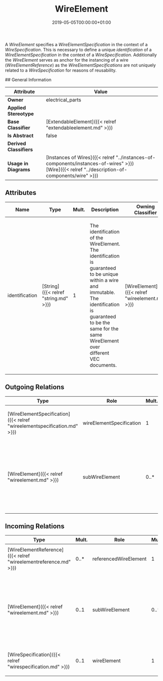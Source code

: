 ﻿---
title: WireElement
toc: false
type: specs
date: "2019-05-05T00:00:00+01:00"
draft: false
menu_name: vec120

# Prev/next pager order (if `docs_section_pager` enabled in `params.toml`)
weight: 
---
<html>   <head>     </head>   <body>     <p> A <i>WireElement </i>specifies a <i>WireElementSpecification</i> in the context of a <i>WireSpecification</i>. This is necessary to define a unique <i>identification</i> of a <i>WireElementSpecification </i>in the context of a <i>WireSpecification. </i>Additionally the <i>WireElement</i> serves as anchor for the instancing of a wire (<i>WireElementReference</i>) as the <i>WireElementSpecifications </i>are not uniquely related to a <i>WireSpecification</i> for reasons of reusability.      </p>  </body> </html>
## General Information

| Attribute               | Value |
|-------------------------|-------|
| **Owner**               | electrical_parts |
| **Applied Stereotype**  |   |
| **Base Classifier**     | [ExtendableElement]({{< relref "extendableelement.md" >}})<br/>  |
| **Is Abstract**         | false |
| **Derived Classifiers** |   |
| **Usage in Diagrams**   | [Instances of Wires]({{< relref "../instances-of-components/instances-of-wires" >}})<br/> [Wire]({{< relref "../description-of-components/wire" >}})<br/>  |

## Attributes
|  Name  |  Type  |  Mult.  |  Description  |  Owning Classifier  |
|--------|--------|---------|---------------|--------------|
|identification | [String]({{< relref "string.md" >}}) | 1 | <html>   <head>     </head>   <body>     <p> The identification of the WireElement. The identification is guaranteed to be unique within a wire and immutable. The identification is guaranteed to be the same for the same WireElement over different VEC documents.      </p>    </body> </html>  | [WireElement]({{< relref "wireelement.md" >}}) |

## Outgoing Relations
|    Type  |   Role   |   Mult.   |   Mult.   |   Description   |
|----------|----------|-----------|-----------|-----------------|
| [WireElementSpecification]({{< relref "wireelementspecification.md" >}}) | wireElementSpecification | 1 | 0..* | <html>   <head>     </head>   <body>     <p> Reference the <i>WireElementSpecification </i>that is represented by the <i>WireElement.</i>      </p>    </body> </html>  |
| [WireElement]({{< relref "wireelement.md" >}}) | subWireElement | 0..* | 0..1 | <html>   <head>     </head>   <body>     <p> Defines the <i>subWireElements </i>of this <i>WireElement</i>. The <i>subWireElements </i>shall be consistent with the <i>subWireElementSpecifications</i> of the <i>WireElementSpecification </i>referenced by this <i>WireElement </i>and shall resemble that hierarchy.      </p>  </body> </html> |
##  Incoming Relations
|    Type  |   Mult.  |   Role    |   Mult.   |   Description  |
|----------|----------|-----------|-----------|----------------|
| [WireElementReference]({{< relref "wireelementreference.md" >}}) | 0..* | referencedWireElement | 1 | <html>   <head>     </head>   <body>     <p> References the WireElement that is represented by the WireElementReference.      </p>    </body> </html>  |
| [WireElement]({{< relref "wireelement.md" >}}) | 0..1 | subWireElement | 0..* | <html>   <head>     </head>   <body>     <p> Defines the <i>subWireElements </i>of this <i>WireElement</i>. The <i>subWireElements </i>shall be consistent with the <i>subWireElementSpecifications</i> of the <i>WireElementSpecification </i>referenced by this <i>WireElement </i>and shall resemble that hierarchy.      </p>  </body> </html> |
| [WireSpecification]({{< relref "wirespecification.md" >}}) | 0..1 | wireElement | 1 | <html>   <head>     </head>   <body>     <p> Specifies the <i>WireElement</i> that represents the root of the <i>WireSpecification</i>.      </p>  </body> </html> |
